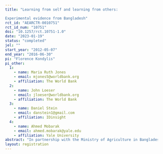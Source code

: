 ```yaml
---
title: "Learning from self and learning from others:
Experimental evidence from Bangladesh"
rct_id: "AEARCTR-0010751"
rct_id_num: "10751"
doi: "10.1257/rct.10751-1.0"
date: "2023-01-19"
status: "completed"
jel: ""
start_year: "2012-05-07"
end_year: "2016-06-30"
pi: "Florence Kondylis"
pi_other:
  1:
    - name: Maria Ruth Jones
    - email: mjones5@worldbank.org
    - affiliation: The World Bank
  2:
    - name: John Loeser
    - email: jloeser@worldbank.org
    - affiliation: The World Bank
  3:
    - name: Daniel Stein
    - email: danstein1@gmail.com
    - affiliation: IDinsight
  4:
    - name: Ahmed Mobarak
    - email: ahmed.mobarak@yale.edu
    - affiliation: Yale University
abstract: "In partnership with the Ministry of Agriculture in Bangladesh, we design and implement an experiment around the promotion of new flood-saline-resilient varieties of seeds for traditionally cultivated crops. The new varieties are promoted to farmer field schools at the village level. We randomize demonstration modalities, varying the number of farmer group members demonstrating the new seed varieties while holding constant the amount of demonstration seed available at the village level. We compare three treatment arms to a control arm that does not receive demonstration resources. "
layout: registration
---
```


